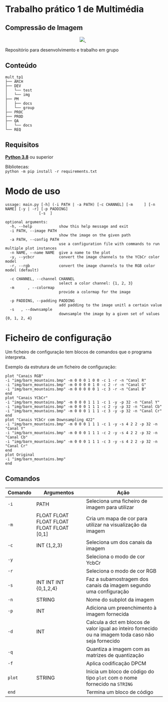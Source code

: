 # Trabalho prático 1 de Multimédia

## Compressão de Imagem

<p align='center'>
  <a href="https://www.python.org/downloads/">
    <img src="https://img.shields.io/badge/Python-3.8-yellow" />
  </a>&nbsp;&nbsp;
</p>

Repositório para desenvolvimento e trabalho em grupo  

## Conteúdo

```
mult_tp1
├── ARCH
├── DEV
│   └── test
│   └── img
├── PM
│   ├── docs
│   └── group
├── PROC
├── PROD
├── QA
│   └── docs
└── REQ
```
  
## Requisitos

[**Python 3.8**](https://www.python.org/downloads/) ou superior

Bibliotecas:  
`python -m pip install -r requirements.txt`

# Modo de uso

```
ussage: main.py [-h] (-i PATH | -a PATH) [-c CHANNEL] [-m     ] [-n NAME] [-y | -r] [-p PADDING]
               [-s  ]

optional arguments:
  -h, --help            show this help message and exit
  -i PATH, --image PATH
                        show the image on the given path
  -a PATH, --config PATH
                        use a configuration file with commands to run multiple plot instances
  -n NAME, --name NAME  give a name to the plot
  -y, --ycbcr           convert the image channels to the YCbCr color model
  -r, --rgb             convert the image channels to the RGB color model (default)

  -c CHANNEL, --channel CHANNEL
                        select a color channel: {1, 2, 3}
  -m      , --colormap
                        provide a colormap for the image

  -p PADDING, --padding PADDING
                        add padding to the image unitl a certain value
  -s   , --downsample
                        downsample the image by a given set of values {0, 1, 2, 4}
```


# Ficheiro de configuração

Um ficheiro de configuração tem blocos de comandos que o programa interpreta.  

Exemplo da estrutura de um ficheiro de configuração:

```
plot "Canais RGB"
-i "img/barn_mountains.bmp" -m 0 0 0 1 0 0 -c 1 -r -n "Canal R"
-i "img/barn_mountains.bmp" -m 0 0 0 0 1 0 -c 2 -r -n "Canal G"
-i "img/barn_mountains.bmp" -m 0 0 0 0 0 1 -c 3 -r -n "Canal B"
end
plot "Canais YCbCr"
-i "img/barn_mountains.bmp" -m 0 0 0 1 1 1 -c 1 -y -p 32 -n "Canal Y"
-i "img/barn_mountains.bmp" -m 0 0 0 1 1 1 -c 2 -y -p 32 -n "Canal Cb"
-i "img/barn_mountains.bmp" -m 0 0 0 1 1 1 -c 3 -y -p 32 -n "Canal Cr"
end
plot "Canais YCbCr com Downsampling 422"
-i "img/barn_mountains.bmp" -m 0 0 0 1 1 1 -c 1 -y -s 4 2 2 -p 32 -n "Canal Y"
-i "img/barn_mountains.bmp" -m 0 0 0 1 1 1 -c 2 -y -s 4 2 2 -p 32 -n "Canal Cb"
-i "img/barn_mountains.bmp" -m 0 0 0 1 1 1 -c 3 -y -s 4 2 2 -p 32 -n "Canal Cr"
end
plot Original
-i "img/barn_mountains.bmp"
end

```

## Comandos

| Comando | Argumentos                                  | Ação                                                                                                  |
| ------- | ------------------------------------------- | ----------------------------------------------------------------------------------------------------- |
| `-i`    | PATH                                        | Seleciona uma ficheiro de imagem para utilizar                                                        |
| `-m`    | FLOAT FLOAT FLOAT FLOAT FLOAT FLOAT \[0,1\] | Cria um mapa de cor para utilizar na visualização da imagem                                           |
| `-c`    | INT {1,2,3}                                 | Seleciona um dos canais da imagem                                                                     |
| `-y`    |                                             | Seleciona o modo de cor YcbCr                                                                         |
| `-r`    |                                             | Seleciona o modo de cor RGB                                                                           |
| `-s`    | INT INT INT {0,1,2,4}                       | Faz a subamostragem dos canais da imagem segundo uma configuração                                     |
| `-n`    | STRING                                      | Nome do subplot da imagem                                                                             |
| `-p`    | INT                                         | Adiciona um preenchimento à imagem fornecida                                                          |
| `-d`    | INT                                         | Calcula a dct em blocos de valor igual ao inteiro fornecido ou na imagem toda caso não seja fornecido |
| `-q`    |                                             | Quantiza a imagem com as matrizes de quantização                                                      |
| `-f`    |                                             | Aplica codificação DPCM                                                                               |
| `plot`  | STRING                                      | Inicia um bloco de código do tipo `plot` com o nome fornecido na `STRING`                             |
| `end`   |                                             | Termina um bloco de código                                                                            |
